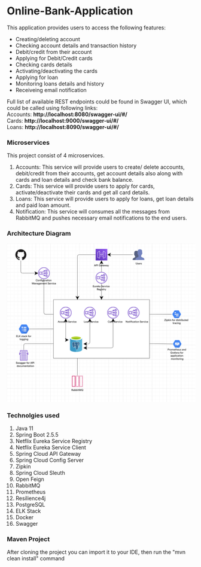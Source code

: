 # Online-Bank-Application
This application provides users to access the following features:  
- Creating/deleting account  
- Checking account details and transaction history   
- Debit/credit from their account  
- Applying for Debit/Credit cards   
- Checking cards details  
- Activating/deactivating the cards  
- Applying for loan    
- Monitoring loans details and history  
- Receiveing email notification  

Full list of available REST endpoints could be found in Swagger UI, which could be called using following links:  
Accounts: **http://localhost:8080/swagger-ui/#/**  
Cards: **http://localhost:9000/swagger-ui/#/**  
Loans: **http://localhost:8090/swagger-ui/#/**


### Microservices  
This project consist of 4 microservices.  
1) Accounts: This service will provide users to create/ delete accounts, debit/credit from their accounts, get account details also along with cards and loan details
 and check bank balance.  
2) Cards: This service will provide users to apply for cards, activate/deactivate their cards and get all card details.  
3) Loans: This service will provide users to apply for loans, get loan details and paid loan amount.  
4) Notification: This service will consumes all the messages from RabbitMQ and pushes necessary email notifications to the end users.

### Architecture Diagram
<img src="images/Project Architecture Diagram.png">

### Technolgies used
1) Java 11  
2) Spring Boot 2.5.5  
3) Netflix Eureka Service Registry  
4) Netflix Eureka Service Client  
5) Spring Cloud API Gateway  
6) Spring Cloud Config Server  
7) Zipkin  
8) Spring Cloud Sleuth  
9) Open Feign  
10) RabbitMQ  
11) Prometheus  
12) Resilience4j
13) PostgreSQL  
14) ELK Stack  
15) Docker  
16) Swagger  

### Maven Project  
After cloning the project you can import it to your IDE, then run the "mvn clean install" command  

